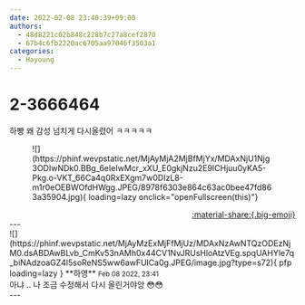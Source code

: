 ```yaml
---
date: 2022-02-08 23:40:39+09:00
authors:
  - 48d8221c02b848c228b7c27a8cef2870
  - 67b4c6fb2220ac6705aa97046f3503a1
categories:
  - Hayoung
---
```


# 2-3666464

<div class="post-container" markdown="1">
<div class="content-container md-sidebar__scrollwrap" markdown="1">

하빵 왜 감성 넘치게 다시올렸어 ㅋㅋㅋㅋㅋ
<figure markdown="1">
![](https://phinf.wevpstatic.net/MjAyMjA2MjBfMjYx/MDAxNjU1Njg3ODIwNDk0.BBg_6eIeIwMcr_xXU_E0gkjNzu2E9ICHjuu0yKA5-Pkg.o-VKT_66Ca4q0RxEXgm7w0DIzL8-m1r0eOEBWOfdHWgg.JPEG/8978f6303e864c63ac0bee47fd863a35904.jpg){ loading=lazy onclick="openFullscreen(this)"}
</figure>


</div>
</div>

<div style="text-align: right;" markdown="1">
<a href="https://weverse.io/fromis9/fanpost/2-3666464" style="text-align: right;">:material-share:{.big-emoji}</a>
</div>
---

<div class="comments-container md-sidebar__scrollwrap" markdown="1">
<div class="comment" markdown="1">
<div class='id-container' markdown="1">
![](https://phinf.wevpstatic.net/MjAyMzExMjFfMjUz/MDAxNzAwNTQzODEzNjM0.dsABDAwBLvb_CmKv53nAMh0x44CV1NvJRUsHloAtzVEg.spqUAHYle7q_biNAdzoaGZ4l5soReNS5ww6awFUlCa0g.JPEG/image.jpg?type=s72){ pfp loading=lazy }
**<span class="artist">하영</span>** <small>Feb 08 2022, 23:41</small><br>
</div>
<div class='comment-body' markdown="1">
아냐 .. 나 조금 수정해서 다시 올린거야앙 😳😳
</div>
</div>
</div>
---
